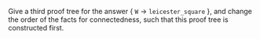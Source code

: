 Give a third proof tree for the answer { `W` &rarr; `leicester_square` }, and change the order of the facts for connectedness, such that this proof tree is constructed first.
